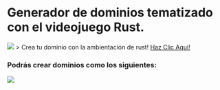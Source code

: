 <h1>Generador de dominios tematizado con el videojuego Rust.</h1>
<img src="https://www.mundodeportivo.com/alfabeta/hero/2021/01/Rust-08012021.jpg?width=768&aspect_ratio=16:9&format=nowebp"></img>
> Crea tu dominio con la ambientación de rust!
<a href="https://4geeksacademy.github.io/german-dosaula-Domain-Generator/">Haz Clic Aqui!</a>
<h3>Podrás crear dominios como los siguientes:</h3>
<img src="https://i.ibb.co/fpgDhdn/Captura-de-pantalla-2024-10-18-205535.png"></img>
